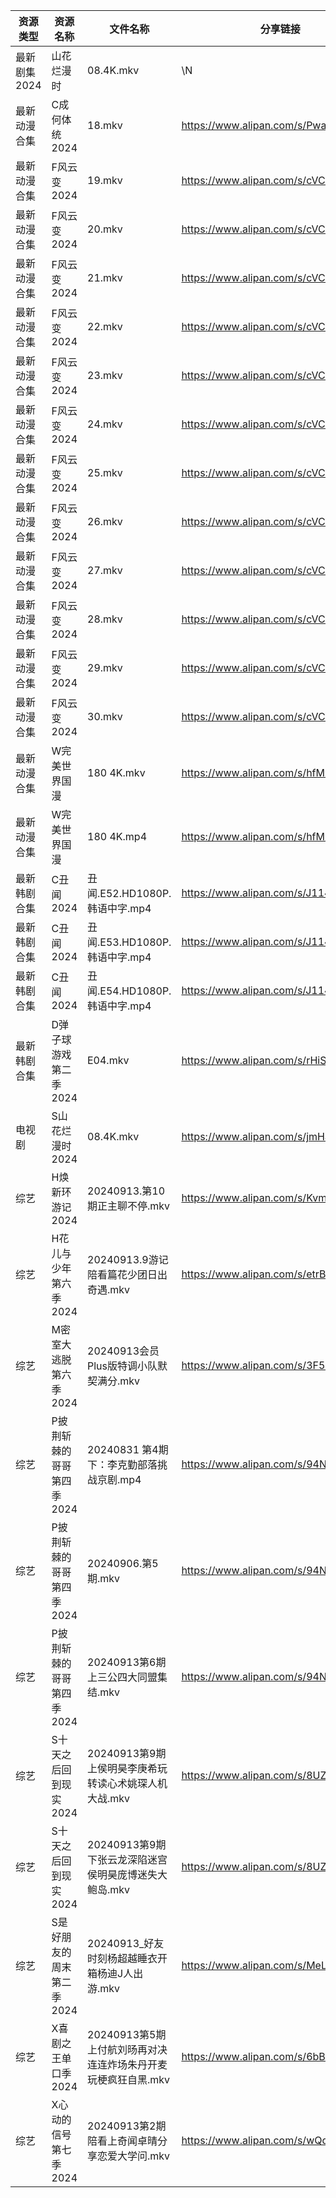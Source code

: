 | 资源类型     | 资源名称            | 文件名称                                  | 分享链接                                 | 更新时间                |
| -------- | --------------- | ------------------------------------- | ------------------------------------ | ------------------- |
| 最新剧集2024 | 山花烂漫时           | 08.4K.mkv                             | \N                                   | 2024-09-13 12:11:14 |
| 最新动漫合集   | C成何体统2024       | 18.mkv                                | https://www.alipan.com/s/PwaAbN16cec | 2024-09-13 12:10:17 |
| 最新动漫合集   | F风云变2024        | 19.mkv                                | https://www.alipan.com/s/cVCnYQUhJmX | 2024-09-13 12:10:23 |
| 最新动漫合集   | F风云变2024        | 20.mkv                                | https://www.alipan.com/s/cVCnYQUhJmX | 2024-09-13 12:10:23 |
| 最新动漫合集   | F风云变2024        | 21.mkv                                | https://www.alipan.com/s/cVCnYQUhJmX | 2024-09-13 12:10:23 |
| 最新动漫合集   | F风云变2024        | 22.mkv                                | https://www.alipan.com/s/cVCnYQUhJmX | 2024-09-13 12:10:22 |
| 最新动漫合集   | F风云变2024        | 23.mkv                                | https://www.alipan.com/s/cVCnYQUhJmX | 2024-09-13 12:10:22 |
| 最新动漫合集   | F风云变2024        | 24.mkv                                | https://www.alipan.com/s/cVCnYQUhJmX | 2024-09-13 12:10:22 |
| 最新动漫合集   | F风云变2024        | 25.mkv                                | https://www.alipan.com/s/cVCnYQUhJmX | 2024-09-13 12:10:21 |
| 最新动漫合集   | F风云变2024        | 26.mkv                                | https://www.alipan.com/s/cVCnYQUhJmX | 2024-09-13 12:10:21 |
| 最新动漫合集   | F风云变2024        | 27.mkv                                | https://www.alipan.com/s/cVCnYQUhJmX | 2024-09-13 12:10:21 |
| 最新动漫合集   | F风云变2024        | 28.mkv                                | https://www.alipan.com/s/cVCnYQUhJmX | 2024-09-13 12:10:20 |
| 最新动漫合集   | F风云变2024        | 29.mkv                                | https://www.alipan.com/s/cVCnYQUhJmX | 2024-09-13 12:10:20 |
| 最新动漫合集   | F风云变2024        | 30.mkv                                | https://www.alipan.com/s/cVCnYQUhJmX | 2024-09-13 12:10:20 |
| 最新动漫合集   | W完美世界国漫         | 180 4K.mkv                            | https://www.alipan.com/s/hfMxL2dqhGu | 2024-09-13 00:10:00 |
| 最新动漫合集   | W完美世界国漫         | 180 4K.mp4                            | https://www.alipan.com/s/hfMxL2dqhGu | 2024-09-13 00:10:00 |
| 最新韩剧合集   | C丑闻2024         | 丑闻.E52.HD1080P.韩语中字.mp4               | https://www.alipan.com/s/J114XwZcFVg | 2024-09-13 12:10:14 |
| 最新韩剧合集   | C丑闻2024         | 丑闻.E53.HD1080P.韩语中字.mp4               | https://www.alipan.com/s/J114XwZcFVg | 2024-09-13 12:10:14 |
| 最新韩剧合集   | C丑闻2024         | 丑闻.E54.HD1080P.韩语中字.mp4               | https://www.alipan.com/s/J114XwZcFVg | 2024-09-13 12:10:14 |
| 最新韩剧合集   | D弹子球游戏第二季2024   | E04.mkv                               | https://www.alipan.com/s/rHiSqsj2emw | 2024-09-13 12:05:39 |
| 电视剧      | S山花烂漫时2024      | 08.4K.mkv                             | https://www.alipan.com/s/jmHaJBN2VLu | 2024-09-13 12:07:01 |
| 综艺       | H焕新环游记2024      | 20240913.第10期正主聊不停.mkv                | https://www.alipan.com/s/KvmSoLHMiZr | 2024-09-13 14:08:11 |
| 综艺       | H花儿与少年第六季2024   | 20240913.9游记陪看篇花少团日出奇遇.mkv            | https://www.alipan.com/s/etrBePtYsJ7 | 2024-09-13 14:08:14 |
| 综艺       | M密室大逃脱第六季2024   | 20240913会员Plus版特调小队默契满分.mkv           | https://www.alipan.com/s/3F599jmMJTn | 2024-09-13 14:08:32 |
| 综艺       | P披荆斩棘的哥哥第四季2024 | 20240831 第4期下：李克勤部落挑战京剧.mp4           | https://www.alipan.com/s/94NT9iGe94e | 2024-09-13 14:08:51 |
| 综艺       | P披荆斩棘的哥哥第四季2024 | 20240906.第5期.mkv                      | https://www.alipan.com/s/94NT9iGe94e | 2024-09-13 14:08:51 |
| 综艺       | P披荆斩棘的哥哥第四季2024 | 20240913第6期上三公四大同盟集结.mkv              | https://www.alipan.com/s/94NT9iGe94e | 2024-09-13 14:08:51 |
| 综艺       | S十天之后回到现实2024   | 20240913第9期上侯明昊李庚希玩转读心术姚琛人机大战.mkv     | https://www.alipan.com/s/8UZE34cCGTv | 2024-09-13 14:09:10 |
| 综艺       | S十天之后回到现实2024   | 20240913第9期下张云龙深陷迷宫侯明昊庞博迷失大鲍岛.mkv     | https://www.alipan.com/s/8UZE34cCGTv | 2024-09-13 14:09:10 |
| 综艺       | S是好朋友的周末第二季2024 | 20240913_好友时刻杨超越睡衣开箱杨迪J人出游.mkv        | https://www.alipan.com/s/MeLr9M3vuvt | 2024-09-13 14:09:21 |
| 综艺       | X喜剧之王单口季2024    | 20240913第5期上付航刘旸再对决连连炸场朱丹开麦玩梗疯狂自黑.mkv | https://www.alipan.com/s/6bB6eDj37Y6 | 2024-09-13 14:09:49 |
| 综艺       | X心动的信号第七季2024   | 20240913第2期陪看上奇闻卓晴分享恋爱大学问.mkv         | https://www.alipan.com/s/wQqfQxMS8Sx | 2024-09-13 14:09:55 |
